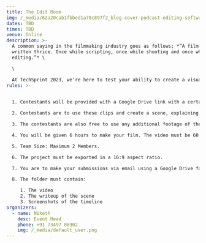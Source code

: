 ```yaml
---
title: The Edit Room
img: /_media/62a20cab1fbbed1a70c897f2_blog-cover-podcast-editing-software-which-one-to-choose-in-2022-1-.png
dates: TBD
times: TBD
venue: Online
description: >-
  A common saying in the filmmaking industry goes as follows; *”A film is
  written thrice. Once while scripting, once while shooting and once while
  editing.”* \

  \

  At TechSprint 2023, we’re here to test your ability to create a visually appealing scene alongside pleasing and appropriate audio.
rules: >-
  

  1. Contestants will be provided with a Google Drive link with a certain number of clips and a short note as to what each clip is trying to portray.

  2. Contestants are to use these clips and create a scene, explaining a story. 

  3. The contestants are also free to use any additional footage of their liking provided all the clips in the Google Drive link have been used.

  4. You will be given 6 hours to make your film. The video must be 60 seconds long.

  5. Team Size: Maximum 2 Members.

  6. The project must be exported in a 16:9 aspect ratio. 

  7. You are to make your submissions via email using a Google Drive folder.

  8. The folder must contain:

     1. The video
     2. The writeup of the scene
     3. Screenshots of the timeline
organizers:
  - name: Niketh
    desc: Event Head
    phone: +91 73497 06902
    img: /_media/default_user.png
---
```

